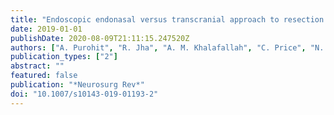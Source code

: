 ```yaml
---
title: "Endoscopic endonasal versus transcranial approach to resection of olfactory groove meningiomas: a systematic review"
date: 2019-01-01
publishDate: 2020-08-09T21:11:15.247520Z
authors: ["A. Purohit", "R. Jha", "A. M. Khalafallah", "C. Price", "N. R. Rowan", "D. Mukherjee"]
publication_types: ["2"]
abstract: ""
featured: false
publication: "*Neurosurg Rev*"
doi: "10.1007/s10143-019-01193-2"
---
```


